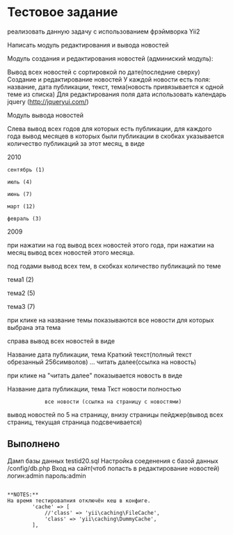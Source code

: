 Тестовое задание
============================
реализовать данную задачу с использованием фрэймворка Yii2

Написать модуль редактирования и вывода новостей


Модуль создания и редактирования новостей (админиский модуль):

Вывод всех новостей с сортировкой по дате(последние сверху)
Создание и редактирование новостей
У каждой новости есть поля: название, дата публикации, текст, тема(новость привязывается к одной теме из списка)
Для редактирования поля дата использовать календарь jquery (http://jqueryui.com/)


Модуль вывода новостей

Слева вывод всех годов для которых есть публикации, для каждого года вывод месяцев в которых были публикации в скобках указывается количество публикаций за этот месяц, в виде

 2010

	сентябрь (1)

	июль (4)

	июнь (7)

	март (12)

	февраль (3)


2009

при нажатии на год вывод всех новостей этого года, при нажатии на месяц вывод всех новостей этого месяца.

под годами вывод всех тем, в скобках количество публикаций по теме

 тема1 (2)

 тема2 (5)

 тема3 (7)


при клике на название темы показываются все новости для которых выбрана эта тема



справа вывод всех новостей в виде

Название
дата публикации, тема
Краткий текст(полный текст обрезанный 256символов) ...
                                             читать далее(ссылка на новость)

при клике на "читать далее" показывается новость в виде

Название
дата публикации, тема
Ткст новости полностью

				все новости (ссылка на страницу с новостями)


вывод новостей по 5 на страницу, внизу страницы пейджер(вывод всех страниц, текущая страница подсвечивается)


Выполнено
-------------------

 Дамп базы данных testid20.sql
Наcтройка соеденения с базой данных /config/db.php
Вход на сайт(чтоб попасть в редактирование новостей) логин:admin пароль:admin
```

**NOTES:**
На время тестировапния отключён кеш в конфиге.
        'cache' => [
            //'class' => 'yii\caching\FileCache',
            'class' => 'yii\caching\DummyCache',
        ],
